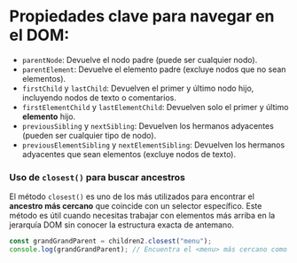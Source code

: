 # Propiedades clave para navegar en el DOM:

- `parentNode`: Devuelve el nodo padre (puede ser cualquier nodo).
- `parentElement`: Devuelve el elemento padre (excluye nodos que no sean elementos).
- `firstChild` y `lastChild`: Devuelven el primer y último nodo hijo, incluyendo nodos de texto o comentarios.
- `firstElementChild` y `lastElementChild`: Devuelven solo el primer y último **elemento** hijo.
- `previousSibling` y `nextSibling`: Devuelven los hermanos adyacentes (pueden ser cualquier tipo de nodo).
- `previousElementSibling` y `nextElementSibling`: Devuelven los hermanos adyacentes que sean elementos (excluye nodos de texto).

### Uso de `closest()` para buscar ancestros

El método `closest()` es uno de los más utilizados para encontrar el **ancestro más cercano** que coincide con un selector específico. Este método es útil cuando necesitas trabajar con elementos más arriba en la jerarquía DOM sin conocer la estructura exacta de antemano.

```javascript
const grandGrandParent = children2.closest("menu");
console.log(grandGrandParent); // Encuentra el <menu> más cercano como ancestro
```